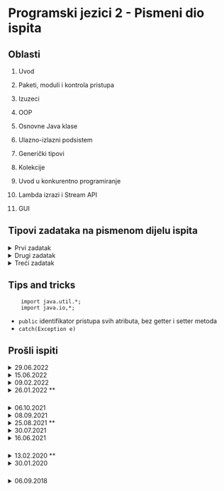 # Programski jezici 2 - Pismeni dio ispita

## Oblasti

1. Uvod

2. Paketi, moduli i kontrola pristupa

3. Izuzeci

4. OOP

5. Osnovne Java klase

6. Ulazno-izlazni podsistem

7. Generički tipovi

8. Kolekcije

9. Uvod u konkurentno programiranje

10. Lambda izrazi i Stream API

11. GUI

## Tipovi zadataka na pismenom dijelu ispita

<details>
  <summary>Prvi zadatak</summary>
  
  
<p>
Akcenat je na konkurentnom programiranju i pravilnoj sinhronizaciji. Bitno je napraviti pravilnu hijerarhiju klasa i interfejsa.
</p>

==_NOTE_== Ne smijemo koristiti **instanceof** da provjerimo da li je roditelj dijete, to postižemo upotrebom interfejsa ili provjeravanjem nekog flega/atributa.

</details>

<details>
  <summary>Drugi zadatak</summary>

- I/O

</details>

<details>
  <summary>Treći zadatak</summary>


- Stream API
- 
</details>

## Tips and tricks

```
    import java.util.*;
    import java.io,*;
```
- `public` identifikator pristupa svih atributa, bez getter i setter metoda
- `catch(Exception e)`


## Prošli ispiti

<details>
  <summary>29.06.2022</summary>

1. Simulacija leta
2. Stream API Registar proizvoda
3. Simulacija RED
</details>

<details>
  <summary>15.06.2022</summary>

1. Orwell 1984 Big brother
2. Rad sa fajlovima
3. Generici + Predicate + Consumer ExampleData1
</details>


<details>
  <summary>09.02.2022</summary>

1. Trka vozila
2. Stream API + Rad sa fajlovima Filmovi
3. Pretraga direktorijuma Rad sa fajlovima + Stream API
</details>

<details>
  <summary>26.01.2022 **</summary>

1. Slanje poruka + FileWatcher
2. Simulacija rad sa fajlovima
3. Analiza rješenja ispitnih zadataka (paketi, klase, komentari)
</details>

###

<details>
  <summary>06.10.2021</summary>

1. Studentski izbori (.SAVE, .ELECTION, .REGISTER, .STATUS)
2. Rad sa fajlovima
3. Stream API Agencija za zapošljavanje
</details>

<details>
  <summary>08.09.2021</summary>

1. Obrada podataka kompanije (IMPORT, AUTO, SAVE, STATUS)
2. Stream API Studenti
3. UlancaniStek AddThread, RemoveThread
</details>

<details>
  <summary>25.08.2021 **</summary>

1. Virtuelna pošta
2. Rad sa fajlovima
3. Generici , Predicate, Podatak
</details>

<details>
  <summary>30.07.2021</summary>

1. Simulacija kupovine na kasi
2. Generici (Skladište, Podaci, Obavještenje , Alarmi)
3. FileWatcher + Rad sa fajlovima + Simulacija DailyQuotes 
</details>

<details>
  <summary>16.06.2021</summary>

1. Vojna plovila
2. Stream API Knjige
3. Pretraga direktorijuma Rad sa fajlovima + Stream API
</details>

###

<details>
  <summary>13.02.2020 **</summary>

1. Cirkus + Biljojedi + Mesojedi
2. Rad sa fajlovima + Rekurzija
3. ArrayOps
</details>

<details>
  <summary>30.01.2020</summary>

1. Trka vozila
2. Sakupljac_Watcher + rad sa fajlovima
3. Stream API | Zec
</details>

###

<details>
  <summary>06.09.2018</summary>

1. Sipanje goriva na benzinskoj pumpi
2. Rad sa fajl sistemom
3. Java NIO + Stream API
</details>


